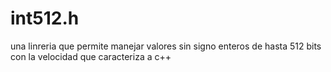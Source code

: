 # int512.h
una linreria que permite manejar valores sin signo enteros de hasta 512 bits con la velocidad que caracteriza a c++
